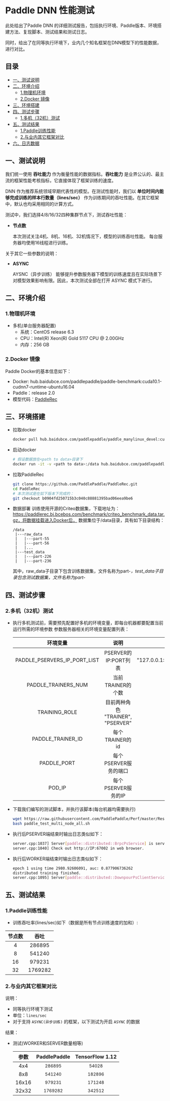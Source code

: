 <!-- omit in toc -->

# Paddle DNN 性能测试

此处给出了Paddle DNN 的详细测试报告，包括执行环境、Paddle版本、环境搭建方法、复现脚本、测试结果和测试日志。

同时，给出了在同等执行环境下，业内几个知名框架在DNN模型下的性能数据，进行对比。


<!-- omit in toc -->
## 目录
- [一、测试说明](#一测试说明)
- [二、环境介绍](#二环境介绍)
  - [1.物理机环境](#1物理机环境)
  - [2.Docker 镜像](#2docker-镜像)
- [三、环境搭建](#三环境搭建)
- [四、测试步骤](#四测试步骤)
  - [1.多机（32机）测试](#32机16线程测试)
- [五、测试结果](#五测试结果)
  - [1.Paddle训练性能](#1paddle训练性能)
  - [2.与业内其它框架对比](#2与业内其它框架对比)
- [六、日志数据](#六日志数据)

## 一、测试说明

我们统一使用 **吞吐能力** 作为衡量性能的数据指标。**吞吐能力** 是业界公认的、最主流的框架性能考核指标，它直接体现了框架训练的速度。

DNN 作为推荐系统领域早期代表性的模型。在测试性能时，我们以 **单位时间内能够完成训练的样本行数量（lines/sec）** 作为训练期间的吞吐性能。在其它框架中，默认也均采用相同的计算方式。

测试中，我们选择4/8/16/32四种集群节点下，测试吞吐性能：

- **节点数**

   本次测试关注4机、8机、16机、32机情况下，模型的训练吞吐性能。
   每台服务器均使用16线程进行训练。


关于其它一些参数的说明：
- **ASYNC**

   AYSNC（异步训练） 能够提升参数服务器下模型的训练速度且在实际场景下对模型效果影响有限。因此，本次测试全部在打开 ASYNC 模式下进行。


## 二、环境介绍
### 1.物理机环境

- 多机(单台服务器配置)
  - 系统：CentOS release 6.3
  - CPU：Intel(R) Xeon(R) Gold 5117 CPU @ 2.00GHz 
  - 内存：256 GB


### 2.Docker 镜像

Paddle Docker的基本信息如下：

- Docker: hub.baidubce.com/paddlepaddle/paddle-benchmark:cuda10.1-cudnn7-runtime-ubuntu16.04
- Paddle：release 2.0
- 模型代码：[PaddleRec](https://github.com/PaddlePaddle/PaddleRec)


## 三、环境搭建

- 拉取docker
  ```bash
  docker pull hub.baidubce.com/paddlepaddle/paddle_manylinux_devel:cuda10.0-cudnn7
  ```

- 启动docker
  ```bash
  # 假设数据放在<path to data>目录下
  docker run -it -v <path to data>:/data hub.baidubce.com/paddlepaddle/paddle_manylinux_devel:cuda10.0-cudnn7 /bin/bash
  ```

- 拉取PaddleRec
  ```bash
  git clone https://github.com/PaddlePaddle/PaddleRec.git
  cd PaddleRec
  # 本次测试是在如下版本下完成的：
  git checkout b0904fd250715b3c040c88881395bad06eea9be6
  ```

- 数据部署
  训练使用开源的Criteo数据集，下载地址为：https://paddlerec.bj.bcebos.com/benchmark/criteo_benchmark_data.tar.gz，将数据挂载进入Docker后，
  数据集位于/data目录，具有如下目录结构：
  ```shell
  /data
   |---raw_data
   |   |---part-55
   |   |---part-56
   |   |...
   |---test_data
   |   |---part-226
   |   |---part-236
  ```
  其中，raw_data子目录下包含训练数据集，文件名称为part-*，test_data子目录包含测试数据集，文件名称为part-*

## 四、测试步骤

### 2.多机（32机）测试
- 执行多机测试前，需要预先配置好多机的环境变量，即每台机器都要配置当前运行所需的环境参数
  参数服务器相关的环境变量配置列表：

  | 环境变量 | 说明 | 示例 |
  |:-----:|:-----:|:------:|
  | PADDLE_PSERVERS_IP_PORT_LIST | PSERVER的IP:PORT列表 | "127.0.0.1:67001,127.0.0.1:67002" |
  | PADDLE_TRAINERS_NUM | 当前TRAINER的个数 | "20" |
  | TRAINING_ROLE | 目前两种角色 "TRAINER", "PSERVER" |
  | PADDLE_TRAINER_ID | 每个TRAINER的id | 12 |
  | PADDLE_PORT | 每个PSERVER服务的端口 | 67001 |
  | POD_IP | 每个PSERVER服务的IP | "127.0.0.1" |

- 下载我们编写的测试脚本，并执行该脚本(每台机器均需要执行)
  ```bash
  wget https://raw.githubusercontent.com/PaddlePaddle/Perf/master/ResNet50V1.5/scripts/ResNet50_32gpu_amp_bs208.yaml
  bash paddle_test_multi_node_all.sh
  ```

- 执行后PSERVER端结束时输出日志类似如下：
   ```bash
   server.cpp:1037] Server[paddle::distributed::BrpcPsService] is serving on port=62004.
   server.cpp:1040] Check out http://IP:67002 in web browser.
   ```

- 执行后WORKER端结束时输出日志类似如下：
   ```bash
   epoch 1 using time 2980.92606091, auc: 0.877906736262
   distributed training finished.
   server.cpp:1095] Server[paddle::distributed::DownpourPsClientService] is going to quit
   ```

## 五、测试结果

### 1.Paddle训练性能


- 训练吞吐率(lines/sec)如下（数据是所有节点训练速度的加和）:

| 节点数 | 吞吐 |
|:-----:|:-----:|
|4 | 286895 | 
|8 | 541240 | 
|16 | 979231 |
|32 | 1769282 | 

### 2.与业内其它框架对比

说明：
- 同等执行环境下测试
- 单位：`lines/sec`
- 对于支持 `ASYNC(异步训练)` 的框架，以下测试为开启 `ASYNC` 的数据

结果：
- 测试(WORKER和SERVER数量相等)

  | 参数 | PaddlePaddle | TensorFlow 1.12 |
  |:-----:|:-----:|:-----:|
  | 4x4   | <sup>286895</sup>  | <sup>54028</sup> |
  | 8x8   | <sup>541240</sup>  | <sup>182896</sup> |
  | 16x16 | <sup>979231</sup>  | <sup>171248</sup> |
  | 32x32 | <sup>1769282</sup> | <sup>342512</sup> |


